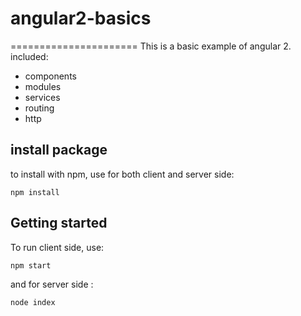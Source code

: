 # angular2-basics
======================
This is a basic example of angular 2.
included: 
- components
- modules
- services
- routing
- http

## install package

to install with npm, use for both client and server side:
```
npm install
```


## Getting started

To run client side, use:
```
npm start
```
and for server side :
```
node index
```
